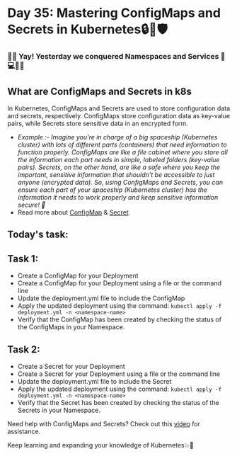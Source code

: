 # Day 35: Mastering ConfigMaps and Secrets in Kubernetes🔒🔑🛡️

###  👏🎉 Yay! Yesterday we conquered Namespaces and Services 💪💻🔗🚀

## What are ConfigMaps and Secrets in k8s
In Kubernetes, ConfigMaps and Secrets are used to store configuration data and secrets, respectively. ConfigMaps store configuration data as key-value pairs, while Secrets store sensitive data in an encrypted form.

- *Example :- Imagine you're in charge of a big spaceship (Kubernetes cluster) with lots of different parts (containers) that need information to function properly.
ConfigMaps are like a file cabinet where you store all the information each part needs in simple, labeled folders (key-value pairs).
Secrets, on the other hand, are like a safe where you keep the important, sensitive information that shouldn't be accessible to just anyone (encrypted data).
So, using ConfigMaps and Secrets, you can ensure each part of your spaceship (Kubernetes cluster) has the information it needs to work properly and keep sensitive information secure! 🚀*
- Read more about [ConfigMap](https://kubernetes.io/docs/concepts/configuration/configmap/) & [Secret](https://kubernetes.io/docs/concepts/configuration/secret/).
## Today's task:
## Task 1:
- Create a ConfigMap for your Deployment
- Create a ConfigMap for your Deployment using a file or the command line
- Update the deployment.yml file to include the ConfigMap
- Apply the updated deployment using the command: `kubectl apply -f deployment.yml -n <namespace-name>`
- Verify that the ConfigMap has been created by checking the status of the ConfigMaps in your Namespace.

## Task 2:
- Create a Secret for your Deployment
- Create a Secret for your Deployment using a file or the command line
- Update the deployment.yml file to include the Secret
- Apply the updated deployment using the command: `kubectl apply -f deployment.yml -n <namespace-name>`
- Verify that the Secret has been created by checking the status of the Secrets in your Namespace.


Need help with ConfigMaps and Secrets? Check out this [video](https://www.youtube.com/FAnQTgr04mU) for assistance.

  
Keep learning and expanding your knowledge of Kubernetes💥🙌